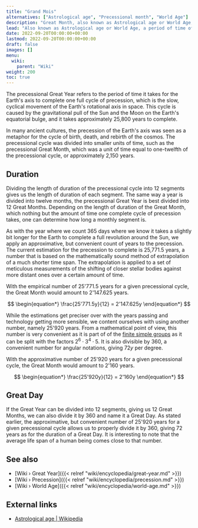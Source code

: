 ```yaml
---
title: "Grand Mois"
alternatives: ["Astrological age", "Precessional month", "World Age"]
description: "Great Month, also known as Astrological age or World Age, a period of time of around 2'160 years, the amount of time it takes for the phenomonen of precession to shift the Zodiacal band on the ecliptic westwards by 30 degrees, or a twelth of of the full circonference of 360 degrees. 12 Great Months amount to one Great Year."
lead: "Also known as Astrological age or World Age, a period of time of around 2'160 years, the amount of time it takes for the phenomonen of precession to shift the Zodiacal band on the ecliptic westwards by 30 degrees, or a twelth of of the full circonference of 360 degrees. 12 Great Months amount to one Great Year."
date: 2022-09-20T00:00:00+00:00
lastmod: 2022-09-20T00:00:00+00:00
draft: false
images: []
menu:
  wiki:
    parent: "Wiki"
weight: 200
toc: true
---
```


The precessional Great Year refers to the period of time it takes for the Earth's axis to complete one full cycle of precession, which is the slow, cyclical movement of the Earth's rotational axis in space. This cycle is caused by the gravitational pull of the Sun and the Moon on the Earth's equatorial bulge, and it takes approximately 25,800 years to complete.

In many ancient cultures, the precession of the Earth's axis was seen as a metaphor for the cycle of birth, death, and rebirth of the cosmos. The precessional cycle was divided into smaller units of time, such as the precessional Great Month, which was a unit of time equal to one-twelfth of the precessional cycle, or approximately 2,150 years.

## Duration

Dividing the length of duration of the precessional cycle into 12 segments gives us the length of duration of each segment. The same way a year is divided into twelve months, the precessional Great Year is best divided into 12 Great Months. Depending on the length of duration of the Great Month, which nothing but the amount of time one complete cycle of precession takes, one can determine how long a monthly segment is.

As with the year where we count 365 days where we know it takes a slightly bit longer for the Earth to complete a full revolution around the Sun, we apply an approximative, but convenient count of years to the precession. The current estimation for the precession to complete is 25,771.5 years, a number that is based on the mathematically sound method of extrapolation of a much shorter time span. The extrapolation is applied to a set of meticulous measurements of the shifting of closer stellar bodies against more distant ones over a certain amount of time.

With the empirical number of 25'771.5 years for a given precessional cycle, the Great Month would amount to 2'147.625 years.

$$
\begin{equation*}
   \frac{25'771.5y}{12} = 2'147.625y
\end{equation*}
$$

While the estimations get preciser over with the years passing and technology getting more sensible, we content ourselves with using another number, namely 25'920 years. From a mathematical point of view, this number is very convenient as it is part of of the [finite simple groups](https://en.wikipedia.org/wiki/List_of_finite_simple_groups) as it can be split with the factors $2^6 ⋅ 3^4 ⋅ 5$. It is also divisible by $360$, a convenient number for angular notations, giving $72 y$ per degree.

With the approximative number of 25'920 years for a given precessional cycle, the Great Month would amount to 2'160 years.

$$
\begin{equation*}
   \frac{25'920y}{12} = 2'160y
\end{equation*}
$$

## Great Day

If the Great Year can be divided into 12 segments, giving us 12 Great Months, we can also divide it by 360 and name it a Great Day. As stated earlier, the approximative, but convenient number of 25'920 years for a given precessional cycle allows us to properly divide it by 360, giving 72 years as for the duration of a Great Day. It is interesting to note that the average life span of a human being comes close to that number.

## See also

- [Wiki › Great Year]({{< relref "wiki/encyclopedia/great-year.md" >}})
- [Wiki › Precession]({{< relref "wiki/encyclopedia/precession.md" >}})
- [Wiki › World Age]({{< relref "wiki/encyclopedia/world-age.md" >}})

## External links

- [Astrological age | Wikipedia](https://en.wikipedia.org/wiki/Astrological_age)
